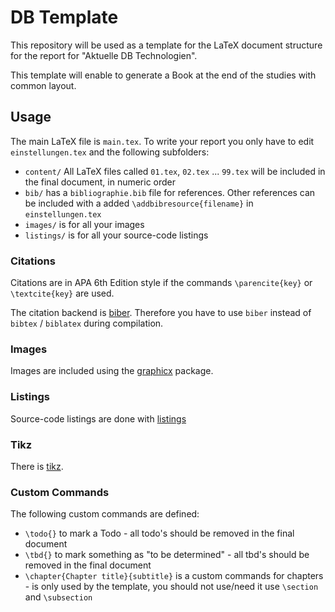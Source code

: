 # DB Template

This repository will be used as a template for the LaTeX document structure for the report for "Aktuelle DB Technologien".

This template will enable to generate a Book at the end of the studies with common layout.

## Usage

The main LaTeX file is `main.tex`.
To write your report you only have to edit `einstellungen.tex` and the following subfolders:

* `content/` All LaTeX files called `01.tex`, `02.tex` ... `99.tex` will be included in the final document, in numeric order
* `bib/` has a `bibliographie.bib` file for references. Other references can be included with a added `\addbibresource{filename}` in `einstellungen.tex`
* `images/` is for all your images
* `listings/` is for all your source-code listings

### Citations

Citations are in APA 6th Edition style if the commands `\parencite{key}` or  `\textcite{key}` are used.

The citation backend is [biber](https://ctan.org/pkg/biber?lang=en).
Therefore you have to use `biber` instead of `bibtex` / `biblatex` during compilation.

### Images

Images are included using the [graphicx](https://ctan.org/pkg/graphicx) package.

### Listings

Source-code listings are done with [listings](https://ctan.org/pkg/listings)

### Tikz

There is [tikz](https://www.ctan.org/pkg/pgf).

### Custom Commands

The following custom commands are defined:

* `\todo{}` to mark a Todo - all todo's should be removed in the final document
* `\tbd{}` to mark something as "to be determined" - all tbd's should be removed in the final document
* `\chapter{Chapter title}{subtitle}` is a custom commands for chapters - is only used by the template, you should not use/need it use `\section` and `\subsection`
